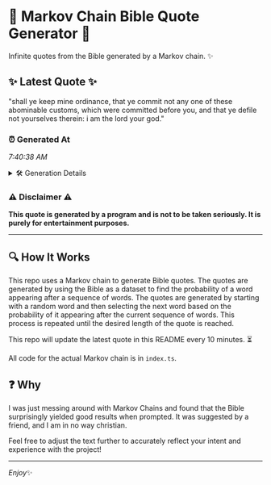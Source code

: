 # 📖 Markov Chain Bible Quote Generator 📖

Infinite quotes from the Bible generated by a Markov chain. ✨

## ✨ Latest Quote ✨
"shall ye keep mine ordinance, that ye commit not any one of these abominable customs, which were committed before you, and that ye defile not yourselves therein: i am the lord your god."

### ⏰ Generated At
*7:40:38 AM*

<details>
    <summary>🛠️ Generation Details</summary>
    <p>
        <strong>🌱 Seed:</strong> shall<br>
        <strong>🔄 Iterations:</strong> 32<br>
        <strong>📜 Context History:</strong><br>[ shall ]: ye<br>[ shall, ye ]: keep<br>[ shall, ye, keep ]: mine<br>[ shall, ye, keep, mine ]: ordinance,<br>[ shall, ye, keep, mine, ordinance, ]: that<br>[ shall, ye, keep, mine, ordinance,, that ]: ye<br>[ ye, keep, mine, ordinance,, that, ye ]: commit<br>[ keep, mine, ordinance,, that, ye, commit ]: not<br>[ mine, ordinance,, that, ye, commit, not ]: any<br>[ ordinance,, that, ye, commit, not, any ]: one<br>[ that, ye, commit, not, any, one ]: of<br>[ ye, commit, not, any, one, of ]: these<br>[ commit, not, any, one, of, these ]: abominable<br>[ not, any, one, of, these, abominable ]: customs,<br>[ any, one, of, these, abominable, customs, ]: which<br>[ one, of, these, abominable, customs,, which ]: were<br>[ of, these, abominable, customs,, which, were ]: committed<br>[ these, abominable, customs,, which, were, committed ]: before<br>[ abominable, customs,, which, were, committed, before ]: you,<br>[ customs,, which, were, committed, before, you, ]: and<br>[ which, were, committed, before, you,, and ]: that<br>[ were, committed, before, you,, and, that ]: ye<br>[ committed, before, you,, and, that, ye ]: defile<br>[ before, you,, and, that, ye, defile ]: not<br>[ you,, and, that, ye, defile, not ]: yourselves<br>[ and, that, ye, defile, not, yourselves ]: therein:<br>[ that, ye, defile, not, yourselves, therein: ]: i<br>[ ye, defile, not, yourselves, therein:, i ]: am<br>[ defile, not, yourselves, therein:, i, am ]: the<br>[ not, yourselves, therein:, i, am, the ]: lord<br>[ yourselves, therein:, i, am, the, lord ]: your<br>[ therein:, i, am, the, lord, your ]: god.<br>
    </p>
</details>

### ⚠️ Disclaimer ⚠️
**This quote is generated by a program and is not to be taken seriously. It is purely for entertainment purposes.**

---

## 🔍 How It Works

This repo uses a Markov chain to generate Bible quotes. The quotes are generated by using the Bible as a dataset to find the probability of a word appearing after a sequence of words. The quotes are generated by starting with a random word and then selecting the next word based on the probability of it appearing after the current sequence of words. This process is repeated until the desired length of the quote is reached.

This repo will update the latest quote in this README every 10 minutes. ⏳

All code for the actual Markov chain is in `index.ts`.

## ❓ Why

I was just messing around with Markov Chains and found that the Bible surprisingly yielded good results when prompted. 
It was suggested by a friend, and I am in no way christian.

Feel free to adjust the text further to accurately reflect your intent and experience with the project!

---

*Enjoy*✨

